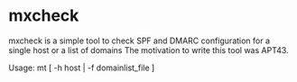 # mxcheck
mxcheck is a simple tool to check SPF and DMARC configuration for a single host or a list of domains
The motivation to write this tool was APT43. 

Usage: mt [ -h host |  -f domainlist_file ] 
